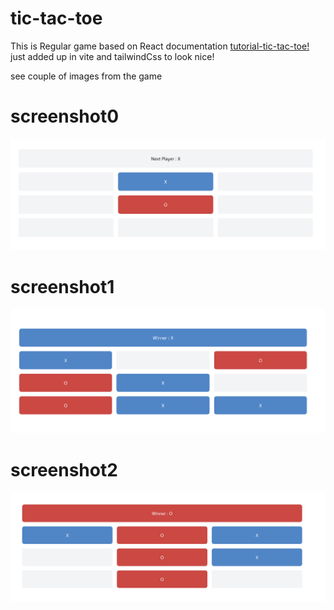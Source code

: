 # tic-tac-toe

This is Regular game based on React documentation [tutorial-tic-tac-toe!](https://react.dev/learn/tutorial-tic-tac-toe) just added up in vite and tailwindCss to look nice!

see couple of images from the game

# screenshot0

![screenshot0](https://github.com/Narayanareddy96/tic-tac-toe/blob/91063e0d61d7f80163b486b4d7cdbdc01fa1a873/Screenshot%202023-04-23%20190042.png)

# screenshot1

![screenshot1](https://github.com/Narayanareddy96/tic-tac-toe/blob/5643664dfa56bc795e3b723b97184dc17de2ceca/Screenshot%202023-04-23%20184504.png)

# screenshot2

![screenshot2](https://github.com/Narayanareddy96/tic-tac-toe/blob/5643664dfa56bc795e3b723b97184dc17de2ceca/Screenshot%202023-04-23%20184612.png)
